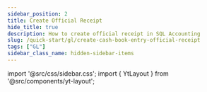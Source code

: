 ```yaml
---
sidebar_position: 2
title: Create Official Receipt
hide_title: true
description: How to create official receipt in SQL Accounting
slug: /quick-start/gl/create-cash-book-entry-official-receipt
tags: ["GL"]
sidebar_class_name: hidden-sidebar-items
---
```


import '@src/css/sidebar.css';
import { YtLayout } from '@src/components/yt-layout';

<YtLayout 
    url="https://www.youtube.com/embed/VbY3sIesoFE?autoplay=1"
    videoId="VbY3sIesoFE"
    title="Cash Book Entry - Official Receipt"
/>
